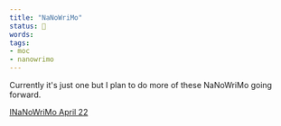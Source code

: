 ```yaml
---
title: "NaNoWriMo"
status: 🌲
words:
tags:
- moc
- nanowrimo
---
```

Currently it's just one but I plan to do more of these NaNoWriMo going forward.

[INaNoWriMo April 22](nanowrimo/202204/Introduction.md)